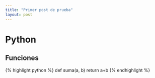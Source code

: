 ```yaml
---
title: "Primer post de prueba"
layout: post
---
```


# Python

## Funciones

{% highlight python %}
def suma(a, b)
  return a+b
{% endhighlight %}